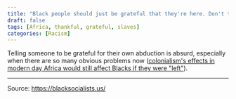 ```yaml
---
title: "Black people should just be grateful that they're here. Don't they know how much worse they'd have it in Africa?"
draft: false
tags: [Africa, thankful, grateful, slaves]
categories: [Racism]
---
```


Telling someone to be grateful for their own abduction is absurd, especially when there are so many obvious problems now ([colonialism's effects in modern day Africa would still affect Blacks if they were "left"](https://www.pambazuka.org/global-south/effects-colonialism-africas-past-and-present)).

----
Source: https://blacksocialists.us/

